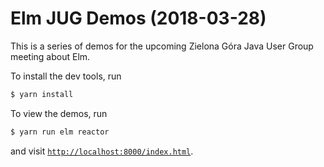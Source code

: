 # Elm JUG Demos (2018-03-28)

This is a series of demos for the upcoming Zielona Góra Java User Group meeting
about Elm.

To install the dev tools, run
```bash
$ yarn install
```

To view the demos, run
```bash
$ yarn run elm reactor
```
and visit [`http://localhost:8000/index.html`](http://localhost:8000/index.html).